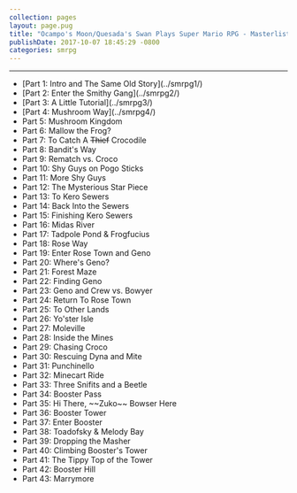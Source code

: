 ```yaml
---
collection: pages
layout: page.pug
title: "Ocampo's Moon/Quesada's Swan Plays Super Mario RPG - Masterlist"
publishDate: 2017-10-07 18:45:29 -0800
categories: smrpg
---
```


---
<ul class="masterlink-wrapper">
  <li>[Part 1: Intro and The Same Old Story](../smrpg1/)</li>
  <li>[Part 2: Enter the Smithy Gang](../smrpg2/)</li>
  <li>[Part 3: A Little Tutorial](../smrpg3/)</li>
  <li>[Part 4: Mushroom Way](../smrpg4/)</li>
  <li>Part 5: Mushroom Kingdom</li>
  <li>Part 6: Mallow the Frog?</li>
  <li>Part 7: To Catch A <strike>Thief</strike> Crocodile</li>
  <li>Part 8: Bandit's Way</li>
  <li>Part 9: Rematch vs. Croco</li>
  <li>Part 10: Shy Guys on Pogo Sticks</li>
  <li>Part 11: More Shy Guys</li>
  <li>Part 12: The Mysterious Star Piece</li>
  <li>Part 13: To Kero Sewers</li>
  <li>Part 14: Back Into the Sewers</li>
  <li>Part 15: Finishing Kero Sewers</li>
  <li>Part 16: Midas River</li>
  <li>Part 17: Tadpole Pond & Frogfucius</li>
  <li>Part 18: Rose Way</li>
  <li>Part 19: Enter Rose Town and Geno</li>
  <li>Part 20: Where's Geno?</li>
  <li>Part 21: Forest Maze</li>
  <li>Part 22: Finding Geno</li>
  <li>Part 23: Geno and Crew vs. Bowyer</li>
  <li>Part 24: Return To Rose Town</li>
  <li>Part 25: To Other Lands</li>
  <li>Part 26: Yo'ster Isle</li>
  <li>Part 27: Moleville</li>
  <li>Part 28: Inside the Mines</li>
  <li>Part 29: Chasing Croco</li>
  <li>Part 30: Rescuing Dyna and Mite</li>
  <li>Part 31: Punchinello</li>
  <li>Part 32: Minecart Ride</li>
  <li>Part 33: Three Snifits and a Beetle</li>
  <li>Part 34: Booster Pass</li>
  <li>Part 35: Hi There, ~~Zuko~~ Bowser Here</li>
  <li>Part 36: Booster Tower</li>
  <li>Part 37: Enter Booster</li>
  <li>Part 38: Toadofsky & Melody Bay</li>
  <li>Part 39: Dropping the Masher</li>
  <li>Part 40: Climbing Booster's Tower</li>
  <li>Part 41: The Tippy Top of the Tower</li>
  <li>Part 42: Booster Hill</li>
  <li>Part 43: Marrymore</li>
</ul>
